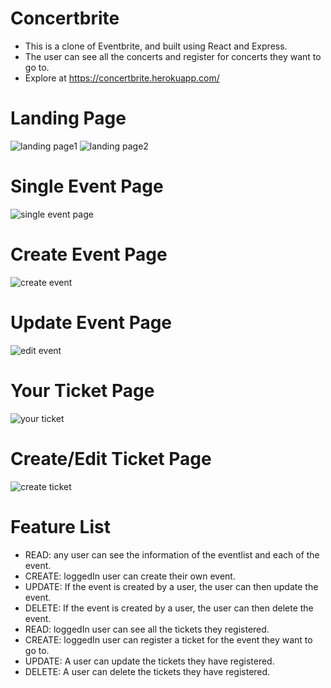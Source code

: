 # Concertbrite
* This is a clone of Eventbrite, and built using React and Express. 
* The user can see all the concerts and register for concerts they want to go to.
* Explore at https://concertbrite.herokuapp.com/

# Landing Page 
![landing page1](https://user-images.githubusercontent.com/65794980/177354187-c8f2bf94-3550-44f9-869c-03bcfaabb332.png)
![landing page2](https://user-images.githubusercontent.com/65794980/177354204-0f1cbab9-21f7-46d4-85e7-5cfee3bd871a.png)

# Single Event Page
![single event page](https://user-images.githubusercontent.com/65794980/177354696-d6cc522b-877f-48b1-bddb-4b0adaeff0f0.png)

# Create Event Page
![create event](https://user-images.githubusercontent.com/65794980/177354855-0a180788-6b4c-4bb9-ab89-fd92e2cf4cd7.png)

# Update Event Page
![edit event](https://user-images.githubusercontent.com/65794980/177355099-bbb696b4-4d1e-49dd-a235-1e42f652ca3b.png)

# Your Ticket Page
![your ticket](https://user-images.githubusercontent.com/65794980/177355293-493118b4-b2bf-474c-a38f-59ec0a2687a0.png)

# Create/Edit Ticket Page
![create ticket](https://user-images.githubusercontent.com/65794980/177355478-d1603c62-a3f8-4275-8a59-1e5aefa83162.png)

# Feature List
* READ: any user can see the information of the eventlist and each of the event. 
* CREATE: loggedIn user can create their own event.
* UPDATE: If the event is created by a user, the user can then update the event.
* DELETE: If the event is created by a user, the user can then delete the event.
* READ: loggedIn user can see all the tickets they registered.
* CREATE: loggedIn user can register a ticket for the event they want to go to.
* UPDATE: A user can update the tickets they have registered.
* DELETE: A user can delete the tickets they have registered.
